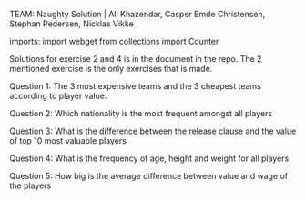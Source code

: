 TEAM: Naughty Solution | Ali Khazendar, Casper Emde Christensen, Stephan Pedersen, Nicklas Vikke


imports:
import webget
from collections import Counter


Solutions for exercise 2 and 4 is in the document in the repo. The 2 mentioned exercise is the only exercises that is made.

Question 1: The 3 most expensive teams and the 3 cheapest teams according to player value.

Question 2: Which nationality is the most frequent amongst all players

Question 3: What is the difference between the release clause and the value of top 10 most valuable players

Question 4: What is the frequency of age, height and weight for all players

Question 5: How big is the average difference between value and wage of the players
